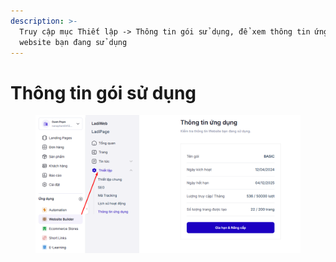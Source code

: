 ```yaml
---
description: >-
  Truy cập mục Thiết lập -> Thông tin gói sử dụng, để xem thông tin ứng dụng
  website bạn đang sử dụng
---
```


# Thông tin gói sử dụng

<figure><img src="../../.gitbook/assets/image (1398).png" alt=""><figcaption></figcaption></figure>
